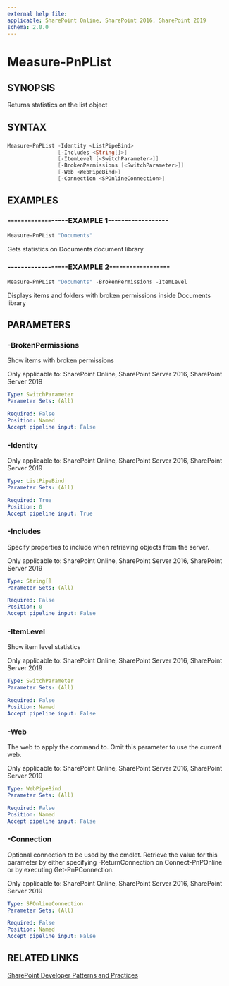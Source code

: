 ```yaml
---
external help file:
applicable: SharePoint Online, SharePoint 2016, SharePoint 2019
schema: 2.0.0
---
```

# Measure-PnPList

## SYNOPSIS
Returns statistics on the list object

## SYNTAX 

### 
```powershell
Measure-PnPList -Identity <ListPipeBind>
                [-Includes <String[]>]
                [-ItemLevel [<SwitchParameter>]]
                [-BrokenPermissions [<SwitchParameter>]]
                [-Web <WebPipeBind>]
                [-Connection <SPOnlineConnection>]
```

## EXAMPLES

### ------------------EXAMPLE 1------------------
```powershell
Measure-PnPList "Documents"
```

Gets statistics on Documents document library

### ------------------EXAMPLE 2------------------
```powershell
Measure-PnPList "Documents" -BrokenPermissions -ItemLevel
```

Displays items and folders with broken permissions inside Documents library

## PARAMETERS

### -BrokenPermissions
Show items with broken permissions

Only applicable to: SharePoint Online, SharePoint Server 2016, SharePoint Server 2019

```yaml
Type: SwitchParameter
Parameter Sets: (All)

Required: False
Position: Named
Accept pipeline input: False
```

### -Identity


Only applicable to: SharePoint Online, SharePoint Server 2016, SharePoint Server 2019

```yaml
Type: ListPipeBind
Parameter Sets: (All)

Required: True
Position: 0
Accept pipeline input: True
```

### -Includes
Specify properties to include when retrieving objects from the server.

Only applicable to: SharePoint Online, SharePoint Server 2016, SharePoint Server 2019

```yaml
Type: String[]
Parameter Sets: (All)

Required: False
Position: 0
Accept pipeline input: False
```

### -ItemLevel
Show item level statistics

Only applicable to: SharePoint Online, SharePoint Server 2016, SharePoint Server 2019

```yaml
Type: SwitchParameter
Parameter Sets: (All)

Required: False
Position: Named
Accept pipeline input: False
```

### -Web
The web to apply the command to. Omit this parameter to use the current web.

Only applicable to: SharePoint Online, SharePoint Server 2016, SharePoint Server 2019

```yaml
Type: WebPipeBind
Parameter Sets: (All)

Required: False
Position: Named
Accept pipeline input: False
```

### -Connection
Optional connection to be used by the cmdlet. Retrieve the value for this parameter by either specifying -ReturnConnection on Connect-PnPOnline or by executing Get-PnPConnection.

Only applicable to: SharePoint Online, SharePoint Server 2016, SharePoint Server 2019

```yaml
Type: SPOnlineConnection
Parameter Sets: (All)

Required: False
Position: Named
Accept pipeline input: False
```

## RELATED LINKS

[SharePoint Developer Patterns and Practices](https://aka.ms/sppnp)